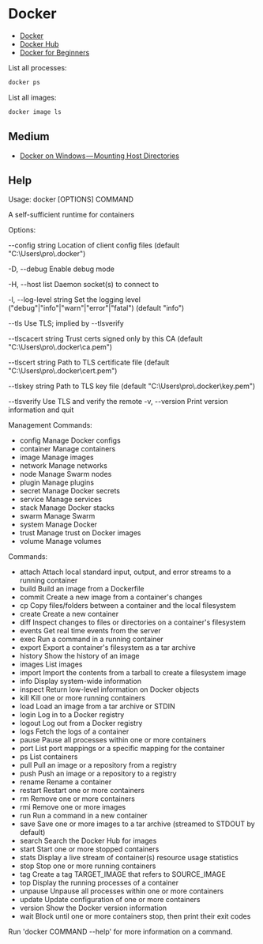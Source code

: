 # Docker

- <a target="_blank" href="https://www.docker.com/">Docker</a>
- <a target="_blank" href="https://hub.docker.com/">Docker Hub</a>
- <a target="_blank" href="https://docker-curriculum.com/">Docker for Beginners</a>

List all processes:
```cmd
docker ps
```

List all images:
```cmd
docker image ls
```

## Medium
- <a target="_blank" href="https://rominirani.com/docker-on-windows-mounting-host-directories-d96f3f056a2c">Docker on Windows — Mounting Host Directories</a>

## Help

Usage:	docker [OPTIONS] COMMAND

A self-sufficient runtime for containers

Options:

--config string      Location of client config files (default
                    "C:\\Users\\pro\\.docker")

-D, --debug              Enable debug mode

-H, --host list          Daemon socket(s) to connect to

-l, --log-level string   Set the logging level
                    ("debug"|"info"|"warn"|"error"|"fatal")
                    (default "info")

--tls                Use TLS; implied by --tlsverify

--tlscacert string   Trust certs signed only by this CA (default
                    "C:\\Users\\pro\\.docker\\ca.pem")

--tlscert string     Path to TLS certificate file (default
                    "C:\\Users\\pro\\.docker\\cert.pem")

--tlskey string      Path to TLS key file (default
                    "C:\\Users\\pro\\.docker\\key.pem")

--tlsverify          Use TLS and verify the remote
-v, --version            Print version information and quit

Management Commands:
*  config      Manage Docker configs
*  container   Manage containers
*  image       Manage images
*  network     Manage networks
*  node        Manage Swarm nodes
*  plugin      Manage plugins
*  secret      Manage Docker secrets
*  service     Manage services
*  stack       Manage Docker stacks
*  swarm       Manage Swarm
*  system      Manage Docker
*  trust       Manage trust on Docker images
*  volume      Manage volumes

Commands:
*  attach      Attach local standard input, output, and error streams to a running container
*  build       Build an image from a Dockerfile
*  commit      Create a new image from a container's changes
*  cp          Copy files/folders between a container and the local filesystem
*  create      Create a new container
*  diff        Inspect changes to files or directories on a container's filesystem
*  events      Get real time events from the server
*  exec        Run a command in a running container
*  export      Export a container's filesystem as a tar archive
*  history     Show the history of an image
*  images      List images
*  import      Import the contents from a tarball to create a filesystem image
*  info        Display system-wide information
*  inspect     Return low-level information on Docker objects
*  kill        Kill one or more running containers
*  load        Load an image from a tar archive or STDIN
*  login       Log in to a Docker registry
*  logout      Log out from a Docker registry
*  logs        Fetch the logs of a container
*  pause       Pause all processes within one or more containers
*  port        List port mappings or a specific mapping for the container
*  ps          List containers
*  pull        Pull an image or a repository from a registry
*  push        Push an image or a repository to a registry
*  rename      Rename a container
*  restart     Restart one or more containers
*  rm          Remove one or more containers
*  rmi         Remove one or more images
*  run         Run a command in a new container
*  save        Save one or more images to a tar archive (streamed to STDOUT by default)
*  search      Search the Docker Hub for images
*  start       Start one or more stopped containers
*  stats       Display a live stream of container(s) resource usage statistics
*  stop        Stop one or more running containers
*  tag         Create a tag TARGET_IMAGE that refers to SOURCE_IMAGE
*  top         Display the running processes of a container
*  unpause     Unpause all processes within one or more containers
*  update      Update configuration of one or more containers
*  version     Show the Docker version information
*  wait        Block until one or more containers stop, then print their exit codes

Run 'docker COMMAND --help' for more information on a command.
